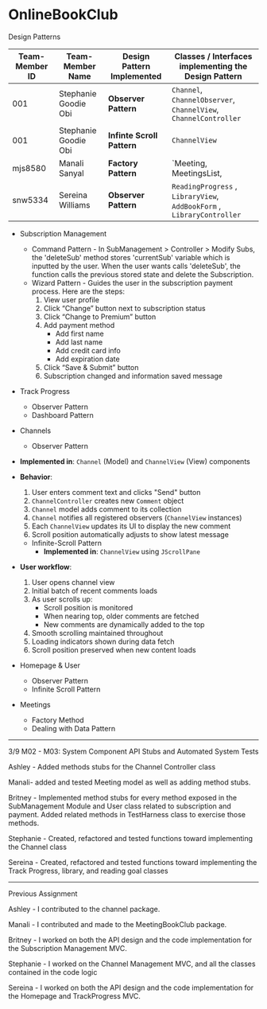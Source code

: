 # OnlineBookClub
Design Patterns

| Team-Member ID | Team-Member Name     | Design Pattern Implemented | Classes / Interfaces implementing the Design Pattern                   |
|----------------|----------------------|----------------------------|------------------------------------------------------------------------|
| 001            | Stephanie Goodie Obi | **Observer Pattern**       | `Channel`, `ChannelObserver`, `ChannelView`, `ChannelController`       |
| 001            | Stephanie Goodie Obi | **Infinte Scroll Pattern** | `ChannelView`                                                          |
| mjs8580        | Manali Sanyal        | **Factory Pattern**        | `Meeting, MeetingsList,                                                |
| snw5334        | Sereina Williams     | **Observer Pattern**       | `ReadingProgress` , `LibraryView`, `AddBookForm` , `LibraryController` |

- Subscription Management
  - Command Pattern - In SubManagement > Controller > Modify Subs, the 'deleteSub' method stores 'currentSub' variable which is inputted by the user. When the user wants calls 'deleteSub', the function calls the previous stored state and delete the Subscription.
  - Wizard Pattern - Guides the user in the subscription payment process. Here are the steps:
    1. View user profile
    2. Click “Change” button next to subscription status
    3. Click “Change to Premium” button
    4. Add payment method
       - Add first name
       - Add last name
       - Add credit card info
       - Add expiration date
    5. Click “Save & Submit” button
    6. Subscription changed and information saved message


- Track Progress
  - Observer Pattern
  - Dashboard Pattern
- Channels
  - Observer Pattern
- **Implemented in**: `Channel` (Model) and `ChannelView` (View) components  
- **Behavior**:  
  1. User enters comment text and clicks "Send" button  
  2. `ChannelController` creates new `Comment` object  
  3. `Channel` model adds comment to its collection  
  4. `Channel` notifies all registered observers (`ChannelView` instances)  
  5. Each `ChannelView` updates its UI to display the new comment  
  6. Scroll position automatically adjusts to show latest message  

  - Infinite-Scroll Pattern
    - **Implemented in**: `ChannelView` using `JScrollPane`  
- **User workflow**:  
  1. User opens channel view  
  2. Initial batch of recent comments loads  
  3. As user scrolls up:  
     - Scroll position is monitored  
     - When nearing top, older comments are fetched  
     - New comments are dynamically added to the top  
  4. Smooth scrolling maintained throughout  
  5. Loading indicators shown during data fetch  
  6. Scroll position preserved when new content loads 
- Homepage & User
  - Observer Pattern
  - Infinite Scroll Pattern
- Meetings
  - Factory Method
  - Dealing with Data Pattern

---
3/9 M02 - M03: System Component API Stubs and Automated System Tests

Ashley - Added methods stubs for the Channel Controller class

Manali- added and tested Meeting model as well as adding method stubs. 

Britney - Implemented method stubs for every method exposed in the SubManagement 
Module and User class related to subscription and payment. Added related methods
in TestHarness class to exercise those methods.

Stephanie - Created, refactored and tested functions toward implementing the Channel class

Sereina - Created, refactored and tested functions toward implementing the Track Progress, library, and reading goal classes

---
Previous Assignment

Ashley - I contributed to the channel package.

Manali - I contributed and made to the MeetingBookClub package.

Britney - I worked on both the API design and the code implementation for the Subscription Management MVC.

Stephanie - I worked on the Channel Management MVC, and all the classes contained in the code logic

Sereina - I worked on both the API design and the code implementation for the Homepage and TrackProgress MVC.

